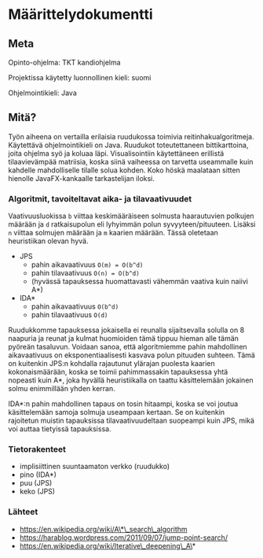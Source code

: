 # Määrittelydokumentti

## Meta

Opinto-ohjelma: TKT kandiohjelma

Projektissa käytetty luonnollinen kieli: suomi

Ohjelmointikieli: Java

## Mitä?

Työn aiheena on vertailla erilaisia ruudukossa toimivia reitinhakualgoritmeja.
Käytettävä ohjelmointikieli on Java. Ruudukot toteutettaneen bittikarttoina,
joita ohjelma syö ja koluaa läpi. Visualisointiin käytettäneen erillistä
tilaavievämpää matriisia, koska siinä vaiheessa on tarvetta useammalle kuin
kahdelle mahdolliselle tilalle solua kohden. Koko höskä maalataan sitten
hienolle JavaFX-kankaalle tarkastelijan iloksi.

### Algoritmit, tavoiteltavat aika- ja tilavaativuudet

Vaativuusluokissa `b` viittaa keskimääräiseen solmusta haarautuvien polkujen
määrään ja `d` ratkaisupolun eli lyhyimmän polun syvyyteen/pituuteen. Lisäksi
`n` viittaa solmujen määrään ja `m` kaarien määrään. Tässä oletetaan
heuristiikan olevan hyvä.

- JPS
	- pahin aikavaativuus `O(m) = O(b^d)`
	- pahin tilavaativuus `O(n) = O(b^d)`
	- (hyvässä tapauksessa huomattavasti vähemmän vaativa kuin naiivi A\*)
- IDA\*
	- pahin aikavaativuus `O(b^d)`
	- pahin tilavaativuus `O(d)`

Ruudukkomme tapauksessa jokaisella ei reunalla sijaitsevalla solulla on 8
naapuria ja reunat ja kulmat huomioiden tämä tippuu hieman alle tämän pyöreän
tasaluvun. Voidaan sanoa, että algoritmiemme pahin mahdollinen aikavaativuus on
eksponentiaalisesti kasvava polun pituuden suhteen. Tämä on kuitenkin JPS:n
kohdalla rajautunut ylärajan puolesta kaarien kokonaismäärään, koska se toimii
pahimmassakin tapauksessa yhtä nopeasti kuin A\*, joka hyvällä heuristiikalla
on taattu käsittelemään jokainen solmu enimmillään yhden kerran.

IDA\*:n pahin mahdollinen tapaus on tosin hitaampi, koska se voi joutua
käsittelemään samoja solmuja useampaan kertaan. Se on kuitenkin rajoitetun
muistin tapauksissa tilavaativuudeltaan suopeampi kuin JPS, mikä voi auttaa
tietyissä tapauksissa.

### Tietorakenteet

- implisiittinen suuntaamaton verkko (ruudukko)
- pino (IDA\*)
- puu (JPS)
- keko (JPS)

### Lähteet

- https://en.wikipedia.org/wiki/A\*\_search\_algorithm
- https://harablog.wordpress.com/2011/09/07/jump-point-search/
- https://en.wikipedia.org/wiki/Iterative\_deepening\_A\*
